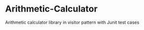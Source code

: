 Arithmetic-Calculator
=====================

Arithmetic calculator library in visitor pattern with Junit test cases
